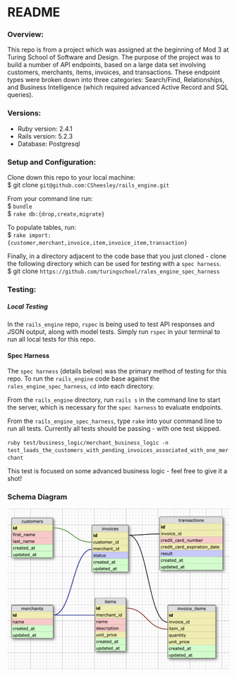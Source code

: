 # README

### Overview:
  This repo is from a project which was assigned at the beginning of Mod 3 at Turing School of Software and Design. The purpose of the project was to build a number of API endpoints, based on a large data set involving customers, merchants, items, invoices, and transactions. These endpoint types were broken down into three categories: Search/Find, Relationships, and Business Intelligence (which required advanced Active Record and SQL queries).

### Versions:

* Ruby version: 2.4.1
* Rails version: 5.2.3
* Database: Postgresql

### Setup and Configuration:

  Clone down this repo to your local machine:\
  $ git clone `git@github.com:CSheesley/rails_engine.git`

  From your command line run:\
  $ `bundle`\
  $ `rake db:{drop,create,migrate}`

  To populate tables, run:\
  $ `rake import:{customer,merchant,invoice,item,invoice_item,transaction}`

  Finally, in a directory adjacent to the code base that you just cloned - clone the following directory which can be used for testing with a `spec harness`.\
  $ git clone `https://github.com/turingschool/rales_engine_spec_harness`

### Testing:

##### Local Testing

  In the `rails_engine` repo, `rspec` is being used to test API responses and JSON output, along with model tests. Simply run `rspec` in your terminal to run all local tests for this repo.

#### Spec Harness

  The `spec harness` (details below) was the primary method of testing for this repo. To run the `rails_engine` code base against the `rales_engine_spec_harness`, `cd` into each directory.

  From the `rails_engine` directory, run `rails s` in the command line to start the server, which is necessary for the `spec harness` to evaluate endpoints.

  From the `rails_engine_spec_harness`, type `rake` into your command line to run all tests. Currently all tests should be passing - with one test skipped.

  `ruby test/business_logic/merchant_business_logic -n test_loads_the_customers_with_pending_invoices_associated_with_one_merchant`

  This test is focused on some advanced business logic - feel free to give it a shot!

### Schema Diagram
![Rails Engine Schema](/schema_diagram.png?raw=true "Rails Engine Schema")
